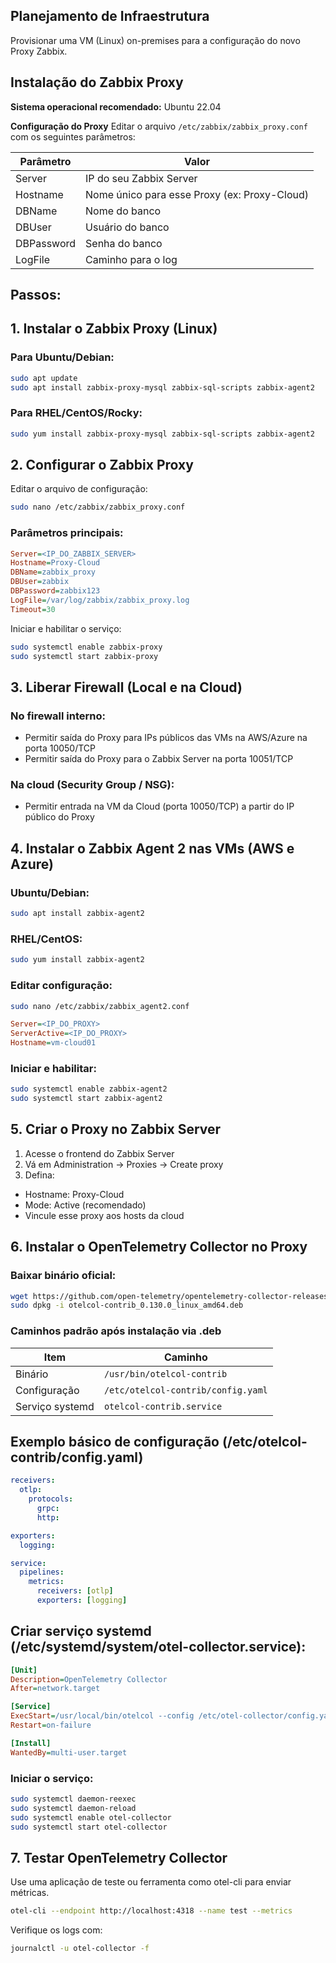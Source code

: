 ## Planejamento de Infraestrutura

Provisionar uma VM (Linux) on-premises para a configuração do novo Proxy Zabbix.

## Instalação do Zabbix Proxy

**Sistema operacional recomendado:** Ubuntu 22.04

**Configuração do Proxy**
Editar o arquivo `/etc/zabbix/zabbix_proxy.conf` com os seguintes parâmetros:

| Parâmetro | Valor |
| --- | --- |
| Server | IP do seu Zabbix Server |
| Hostname | Nome único para esse Proxy (ex: Proxy-Cloud) |
| DBName | Nome do banco |
| DBUser | Usuário do banco |
| DBPassword | Senha do banco |
| LogFile | Caminho para o log |


## Passos: 

## 1. Instalar o Zabbix Proxy (Linux)

### Para Ubuntu/Debian:

```bash
sudo apt update
sudo apt install zabbix-proxy-mysql zabbix-sql-scripts zabbix-agent2
```

### Para RHEL/CentOS/Rocky:

```bash
sudo yum install zabbix-proxy-mysql zabbix-sql-scripts zabbix-agent2
```

##  2. Configurar o Zabbix Proxy

Editar o arquivo de configuração:
```bash
sudo nano /etc/zabbix/zabbix_proxy.conf
```
### Parâmetros principais:

```ini
Server=<IP_DO_ZABBIX_SERVER>
Hostname=Proxy-Cloud
DBName=zabbix_proxy
DBUser=zabbix
DBPassword=zabbix123
LogFile=/var/log/zabbix/zabbix_proxy.log
Timeout=30

```
Iniciar e habilitar o serviço:

```bash
sudo systemctl enable zabbix-proxy
sudo systemctl start zabbix-proxy
```

## 3. Liberar Firewall (Local e na Cloud)

### No firewall interno:
* Permitir saída do Proxy para IPs públicos das VMs na AWS/Azure na porta 10050/TCP
* Permitir saída do Proxy para o Zabbix Server na porta 10051/TCP

### Na cloud (Security Group / NSG):
* Permitir entrada na VM da Cloud (porta 10050/TCP) a partir do IP público do Proxy

## 4. Instalar o Zabbix Agent 2 nas VMs (AWS e Azure)

### Ubuntu/Debian:

```bash
sudo apt install zabbix-agent2
```
### RHEL/CentOS:

```bash
sudo yum install zabbix-agent2
```

### Editar configuração:

```bash
sudo nano /etc/zabbix/zabbix_agent2.conf
```

```ini
Server=<IP_DO_PROXY>
ServerActive=<IP_DO_PROXY>
Hostname=vm-cloud01
```
### Iniciar e habilitar:

```bash
sudo systemctl enable zabbix-agent2
sudo systemctl start zabbix-agent2
```

## 5. Criar o Proxy no Zabbix Server

1. Acesse o frontend do Zabbix Server
2. Vá em Administration → Proxies → Create proxy
3. Defina:
* Hostname: Proxy-Cloud
* Mode: Active (recomendado)
* Vincule esse proxy aos hosts da cloud

## 6. Instalar o OpenTelemetry Collector no Proxy

### Baixar binário oficial:

```bash
wget https://github.com/open-telemetry/opentelemetry-collector-releases/releases/download/v0.130.0/otelcol-contrib_0.130.0_linux_amd64.deb
sudo dpkg -i otelcol-contrib_0.130.0_linux_amd64.deb
```

### Caminhos padrão após instalação via .deb

| Item            | Caminho                            |
| --------------- | ---------------------------------- |
| Binário         | `/usr/bin/otelcol-contrib`         |
| Configuração    | `/etc/otelcol-contrib/config.yaml` |
| Serviço systemd | `otelcol-contrib.service`          |


## Exemplo básico de configuração (/etc/otelcol-contrib/config.yaml)

```yaml
receivers:
  otlp:
    protocols:
      grpc:
      http:

exporters:
  logging:

service:
  pipelines:
    metrics:
      receivers: [otlp]
      exporters: [logging]
```

## Criar serviço systemd (/etc/systemd/system/otel-collector.service):

```ini
[Unit]
Description=OpenTelemetry Collector
After=network.target

[Service]
ExecStart=/usr/local/bin/otelcol --config /etc/otel-collector/config.yaml
Restart=on-failure

[Install]
WantedBy=multi-user.target
```

### Iniciar o serviço:

```bash
sudo systemctl daemon-reexec
sudo systemctl daemon-reload
sudo systemctl enable otel-collector
sudo systemctl start otel-collector
```

## 7. Testar OpenTelemetry Collector

Use uma aplicação de teste ou ferramenta como otel-cli para enviar métricas.

```bash
otel-cli --endpoint http://localhost:4318 --name test --metrics
```
Verifique os logs com:

```bash
journalctl -u otel-collector -f
```


